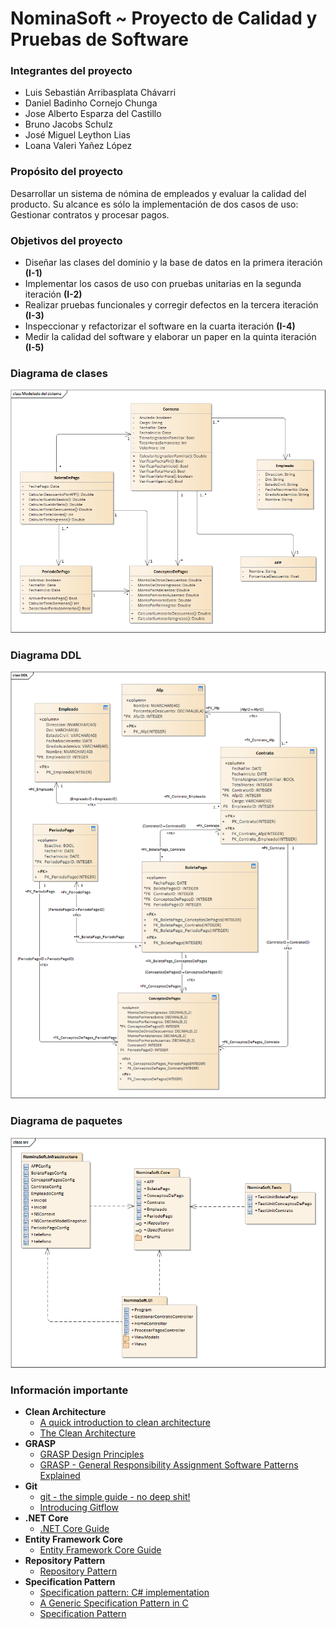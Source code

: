 # NominaSoft ~ Proyecto de Calidad y Pruebas de Software

### Integrantes del proyecto

 - Luis Sebastián Arribasplata Chávarri
 - Daniel Badinho Cornejo Chunga
 - Jose Alberto Esparza del Castillo
 - Bruno Jacobs Schulz
 - José Miguel Leython Lias
 - Loana Valeri Yañez López

### Propósito del proyecto
Desarrollar un sistema de nómina de empleados y evaluar la calidad del producto. Su alcance es sólo la implementación
de dos casos de uso: Gestionar contratos y procesar pagos.

### Objetivos del proyecto

- Diseñar las clases del dominio y la base de datos en la primera iteración **(I-1)**
- Implementar los casos de uso con pruebas unitarias en la segunda iteración **(I-2)**
- Realizar pruebas funcionales y corregir defectos en la tercera iteración **(I-3)**
- Inspeccionar y refactorizar el software en la cuarta iteración **(I-4)**
- Medir la calidad del software y elaborar un paper en la quinta iteración **(I-5)**

### Diagrama de clases
![Diagrama de clases](./docs/diagramas/Diagrama.png)

### Diagrama DDL 
![Diagrama DDL](./docs/diagramas/DDL.png)

### Diagrama de paquetes
![Diagrama de paquetes](./docs/diagramas/DiagramaPaquetes.png)

### Información importante

- **Clean Architecture**
  - [A quick introduction to clean architecture](https://www.freecodecamp.org/news/a-quick-introduction-to-clean-architecture-990c014448d2/)
  - [The Clean Architecture](https://blog.cleancoder.com/uncle-bob/2012/08/13/the-clean-architecture.html)
- **GRASP**
  - [GRASP Design Principles](https://www.cs.colorado.edu/~kena/classes/5448/f12/presentation-materials/rao.pdf)
  - [GRASP - General Responsibility Assignment Software Patterns Explained](http://www.kamilgrzybek.com/design/grasp-explained/)
- **Git**
  - [git - the simple guide - no deep shit!](https://rogerdudler.github.io/git-guide/)
  - [Introducing Gitflow](https://datasift.github.io/gitflow/IntroducingGitFlow.html)
- **.NET Core**
  - [.NET Core Guide](https://docs.microsoft.com/en-us/dotnet/core/)
- **Entity Framework Core**
  - [Entity Framework Core Guide](https://docs.microsoft.com/en-us/ef/core/)
- **Repository Pattern**
  - [Repository Pattern](https://deviq.com/repository-pattern/)
- **Specification Pattern**
  - [Specification pattern: C# implementation](https://enterprisecraftsmanship.com/posts/specification-pattern-c-implementation/)
  - [A Generic Specification Pattern in C](https://fabiomarreco.github.io/blog/2017/a-generic-specification-pattern-in-c/)
  - [Specification Pattern](https://deviq.com/specification-pattern/)
  
